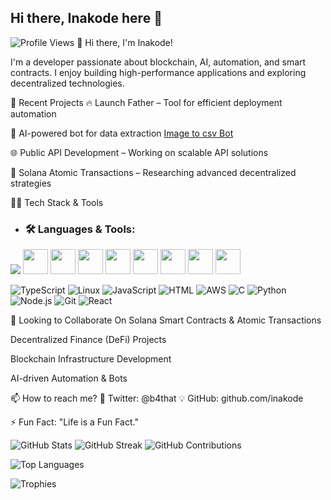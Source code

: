 ## Hi there, Inakode here 👋
![Profile Views](https://komarev.com/ghpvc/?username=inakode&color=blue)
👋 Hi there, I'm Inakode!

I'm a developer passionate about blockchain, AI, automation, and smart contracts. I enjoy building high-performance applications and exploring decentralized technologies.

🚀 Recent Projects
🔥 Launch Father – Tool for efficient deployment automation

🤖 AI-powered bot for data extraction [Image to csv Bot](https://github.com/inakode/image-reader-bot)

🌐 Public API Development – Working on scalable API solutions

🧩 Solana Atomic Transactions – Researching advanced decentralized strategies

👨‍💻 Tech Stack & Tools
- ### 🛠 Languages & Tools:
 
<img src="https://cdn.jsdelivr.net/gh/devicons/devicon@latest/icons/github/github-original.svg" />
<img src="https://cdn.jsdelivr.net/gh/devicons/devicon@latest/icons/nodejs/nodejs-original.svg" width="40" height="40" />
<img src="https://cdn.jsdelivr.net/gh/devicons/devicon@latest/icons/javascript/javascript-original.svg" width="40" height="40"/>
<img src="https://cdn.jsdelivr.net/gh/devicons/devicon@latest/icons/typescript/typescript-original.svg" width="40" height="40" /> 
<img src="https://cdn.jsdelivr.net/gh/devicons/devicon@latest/icons/python/python-original.svg" width="40" height="40" />
<img src="https://cdn.jsdelivr.net/gh/devicons/devicon@latest/icons/c/c-original.svg" width="40" height="40" /> 
<img src="https://cdn.jsdelivr.net/gh/devicons/devicon@latest/icons/linux/linux-original.svg" width="40" height="40" />
<img src="https://cdn.jsdelivr.net/gh/devicons/devicon@latest/icons/html5/html5-original.svg" width="40" height="40" />
<img src="https://cdn.jsdelivr.net/gh/devicons/devicon@latest/icons/nestjs/nestjs-original.svg" width="40" height="40" />
          


![TypeScript](https://img.shields.io/badge/TypeScript-3178C6?style=flat&logo=typescript&logoColor=white)
![Linux](https://img.shields.io/badge/Linux-FCC624?style=flat&logo=linux&logoColor=black)
![JavaScript](https://img.shields.io/badge/JavaScript-F7DF1E?style=flat&logo=javascript&logoColor=black)
![HTML](https://img.shields.io/badge/HTML-E34F26?style=flat&logo=html5&logoColor=white)
![AWS](https://img.shields.io/badge/AWS-232F3E?style=flat&logo=amazon-aws&logoColor=white)
![C](https://img.shields.io/badge/C-A8B9CC?style=flat&logo=c&logoColor=white)
![Python](https://img.shields.io/badge/Python-3776AB?style=flat&logo=python&logoColor=white)
![Node.js](https://img.shields.io/badge/Node.js-339933?style=flat&logo=node-dot-js&logoColor=white)
![Git](https://img.shields.io/badge/Git-F05032?style=flat&logo=git&logoColor=white)
![React](https://img.shields.io/badge/React-61DAFB?style=flat&logo=react&logoColor=black)


🌱 Looking to Collaborate On
Solana Smart Contracts & Atomic Transactions

Decentralized Finance (DeFi) Projects

Blockchain Infrastructure Development

AI-driven Automation & Bots

📫 How to reach me? 💬 Twitter: @b4that 💡 GitHub: github.com/inakode

⚡ Fun Fact: "Life is a Fun Fact."



![GitHub Stats](https://github-readme-stats.vercel.app/api?username=inakode&show_icons=true&theme=dark)
![GitHub Streak](https://github-readme-streak-stats.herokuapp.com/?user=inakode&theme=dark)
![GitHub Contributions](https://github-readme-activity-graph.vercel.app/graph?username=inakode&theme=dark)





![Top Languages](https://github-readme-stats.vercel.app/api/top-langs/?username=inakode&layout=compact&theme=dark)

![Trophies](https://github-profile-trophy.vercel.app/?username=inakode&theme=onedark)




